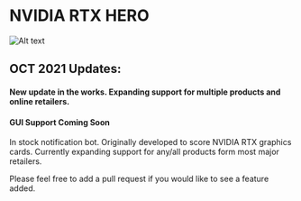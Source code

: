 # NVIDIA RTX HERO 
 
 
 ![Alt text](screenshot.png?raw=true "Optional Title")
 
 
 ## OCT 2021 Updates:
 #### New update in the works. Expanding support for multiple products and online retailers.
 #### GUI Support Coming Soon
 
In stock notification bot. Originally developed to score NVIDIA RTX graphics cards. Currently expanding support for any/all products form most major retailers. 

Please feel free to add a pull request if you would like to see a feature added. 
